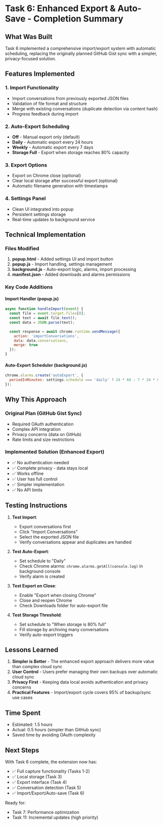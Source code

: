 # Task 6: Enhanced Export & Auto-Save - Completion Summary

## What Was Built

Task 6 implemented a comprehensive import/export system with automatic scheduling, replacing the originally planned GitHub Gist sync with a simpler, privacy-focused solution.

## Features Implemented

### 1. Import Functionality
- Import conversations from previously exported JSON files
- Validation of file format and structure
- Merge with existing conversations (duplicate detection via content hash)
- Progress feedback during import

### 2. Auto-Export Scheduling
- **Off** - Manual export only (default)
- **Daily** - Automatic export every 24 hours
- **Weekly** - Automatic export every 7 days
- **Storage Full** - Export when storage reaches 80% capacity

### 3. Export Options
- Export on Chrome close (optional)
- Clear local storage after successful export (optional)
- Automatic filename generation with timestamps

### 4. Settings Panel
- Clean UI integrated into popup
- Persistent settings storage
- Real-time updates to background service

## Technical Implementation

### Files Modified
1. **popup.html** - Added settings UI and import button
2. **popup.js** - Import handling, settings management
3. **background.js** - Auto-export logic, alarms, import processing
4. **manifest.json** - Added downloads and alarms permissions

### Key Code Additions

#### Import Handler (popup.js)
```javascript
async function handleImport(event) {
  const file = event.target.files[0];
  const text = await file.text();
  const data = JSON.parse(text);
  
  const response = await chrome.runtime.sendMessage({
    action: 'importConversations',
    data: data.conversations,
    merge: true
  });
}
```

#### Auto-Export Scheduler (background.js)
```javascript
chrome.alarms.create('autoExport', {
  periodInMinutes: settings.schedule === 'daily' ? 24 * 60 : 7 * 24 * 60
});
```

## Why This Approach

### Original Plan (GitHub Gist Sync)
- Required OAuth authentication
- Complex API integration
- Privacy concerns (data on GitHub)
- Rate limits and size restrictions

### Implemented Solution (Enhanced Export)
- ✅ No authentication needed
- ✅ Complete privacy - data stays local
- ✅ Works offline
- ✅ User has full control
- ✅ Simpler implementation
- ✅ No API limits

## Testing Instructions

1. **Test Import**:
   - Export conversations first
   - Click "Import Conversations"
   - Select the exported JSON file
   - Verify conversations appear and duplicates are handled

2. **Test Auto-Export**:
   - Set schedule to "Daily"
   - Check Chrome alarms: `chrome.alarms.getAll(console.log)` in background console
   - Verify alarm is created

3. **Test Export on Close**:
   - Enable "Export when closing Chrome"
   - Close and reopen Chrome
   - Check Downloads folder for auto-export file

4. **Test Storage Threshold**:
   - Set schedule to "When storage is 80% full"
   - Fill storage by archiving many conversations
   - Verify auto-export triggers

## Lessons Learned

1. **Simpler is Better** - The enhanced export approach delivers more value than complex cloud sync
2. **User Control** - Users prefer managing their own backups over automatic cloud sync
3. **Privacy First** - Keeping data local avoids authentication and privacy concerns
4. **Practical Features** - Import/export cycle covers 95% of backup/sync use cases

## Time Spent

- Estimated: 1.5 hours
- Actual: 0.5 hours (simpler than GitHub sync)
- Saved time by avoiding OAuth complexity

## Next Steps

With Task 6 complete, the extension now has:
- ✅ Full capture functionality (Tasks 1-2)
- ✅ Local storage (Task 3)
- ✅ Export interface (Task 4)
- ✅ Conversation detection (Task 5)
- ✅ Import/Export/Auto-save (Task 6)

Ready for:
- Task 7: Performance optimization
- Task 11: Incremental updates (high priority)